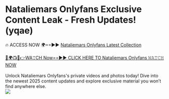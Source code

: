 # Nataliemars Onlyfans Exclusive Content Leak - Fresh Updates! (yqae)

🔥 ACCESS NOW 🌍==►► <a href="https://tinyurl.com/kvy9nzfs" rel="nofollow">Nataliemars Onlyfans Latest Collection</a>
<br><br>
[🔴🌍📺📱👉WA𝚃CH Now==►► CLICK HERE TO Nataliemars Onlyfans 𝚆𝙰𝚃𝙲𝙷 NOW](https://tinyurl.com/kvy9nzfs)
<br><br>
Unlock Nataliemars Onlyfans's private videos and photos today! Dive into the newest 2025 content updates and explore exclusive material you won’t find anywhere else.
<br>
<a href="https://tinyurl.com/kvy9nzfs" rel="nofollow" data-target="animated-image.originalLink"><img src="https://camo.githubusercontent.com/8a4f000d20f83aca3bf7ec5f350d767afa0574a8a352519fd8cfa583a6f93a33/68747470733a2f2f692e696d6775722e636f6d2f644a486b345a712e676966" data-canonical-src="https://i.imgur.com/dJHk4Zq.gif" style="max-width: 100%; display: inline-block;" data-target="animated-image.originalImage"></a>
<br>
